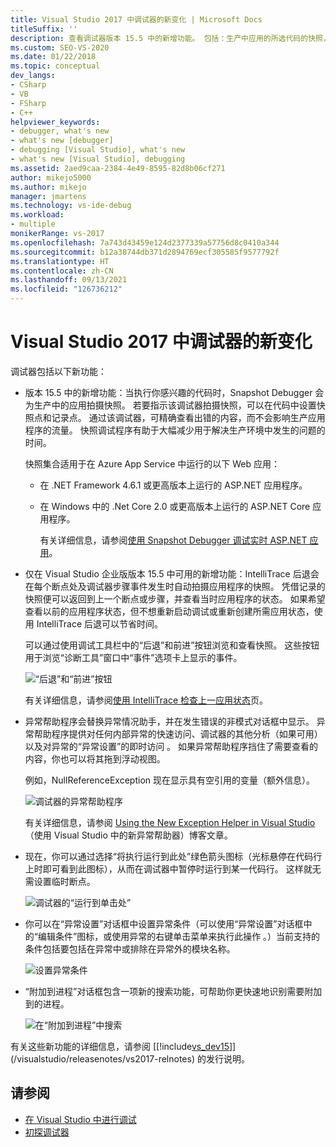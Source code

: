 ```yaml
---
title: Visual Studio 2017 中调试器的新变化 | Microsoft Docs
titleSuffix: ''
description: 查看调试器版本 15.5 中的新增功能。 包括：生产中应用的所选代码的快照，以及 Intellitrace 逐步返回。
ms.custom: SEO-VS-2020
ms.date: 01/22/2018
ms.topic: conceptual
dev_langs:
- CSharp
- VB
- FSharp
- C++
helpviewer_keywords:
- debugger, what's new
- what's new [debugger]
- debugging [Visual Studio], what's new
- what's new [Visual Studio], debugging
ms.assetid: 2aed9caa-2384-4e49-8595-82d8b06cf271
author: mikejo5000
ms.author: mikejo
manager: jmartens
ms.technology: vs-ide-debug
ms.workload:
- multiple
monikerRange: vs-2017
ms.openlocfilehash: 7a743d43459e124d2377339a57756d8c0410a344
ms.sourcegitcommit: b12a38744db371d2894769ecf305585f9577792f
ms.translationtype: HT
ms.contentlocale: zh-CN
ms.lasthandoff: 09/13/2021
ms.locfileid: "126736212"
---
```

# <a name="whats-new-for-the-debugger-in-visual-studio-2017"></a>Visual Studio 2017 中调试器的新变化

调试器包括以下新功能：

- 版本 15.5 中的新增功能：当执行你感兴趣的代码时，Snapshot Debugger 会为生产中的应用拍摄快照。 若要指示该调试器拍摄快照，可以在代码中设置快照点和记录点。 通过该调试器，可精确查看出错的内容，而不会影响生产应用程序的流量。 快照调试程序有助于大幅减少用于解决生产环境中发生的问题的时间。

    快照集合适用于在 Azure App Service 中运行的以下 Web 应用：

  * 在 .NET Framework 4.6.1 或更高版本上运行的 ASP.NET 应用程序。
  * 在 Windows 中的 .Net Core 2.0 或更高版本上运行的 ASP.NET Core 应用程序。

    有关详细信息，请参阅[使用 Snapshot Debugger 调试实时 ASP.NET 应用](../debugger/debug-live-azure-applications.md)。

- 仅在 Visual Studio 企业版版本 15.5 中可用的新增功能：IntelliTrace 后退会在每个断点处及调试器步骤事件发生时自动拍摄应用程序的快照。 凭借记录的快照便可以返回到上一个断点或步骤，并查看当时应用程序的状态。 如果希望查看以前的应用程序状态，但不想重新启动调试或重新创建所需应用状态，使用 IntelliTrace 后退可以节省时间。

    可以通过使用调试工具栏中的“后退”和前进”按钮浏览和查看快照。  这些按钮用于浏览“诊断工具”窗口中“事件”选项卡上显示的事件。 

    ![“后退”和“前进”按钮](../debugger/media/intellitrace-step-back-icons-description.png  "“后退”和“前进”按钮")

    有关详细信息，请参阅[使用 IntelliTrace 检查上一应用状态](view-historical-application-state.md)页。

- 异常帮助程序会替换异常情况助手，并在发生错误的非模式对话框中显示。 异常帮助程序提供对任何内部异常的快速访问、调试器的其他分析（如果可用）以及对异常的“异常设置”的即时访问 。 如果异常帮助程序挡住了需要查看的内容，你也可以将其拖到浮动视图。

    例如，NullReferenceException 现在显示具有空引用的变量（额外信息）。

    ![调试器的异常帮助程序](../debugger/media/dbg-exception-helper.png "DbgExceptionHelper")

    有关详细信息，请参阅 [Using the New Exception Helper in Visual Studio](https://devblogs.microsoft.com/devops/using-the-new-exception-helper-in-visual-studio-15-preview/)（使用 Visual Studio 中的新异常帮助器）博客文章。

- 现在，你可以通过选择“将执行运行到此处”绿色箭头图标（光标悬停在代码行上时即可看到此图标），从而在调试器中暂停时运行到某一代码行。 这样就无需设置临时断点。

    ![调试器的“运行到单击处”](../debugger/media/dbg-run-to-click.png "DbgRunToClick")

- 你可以在“异常设置”对话框中设置异常条件（可以使用“异常设置”对话框中的“编辑条件”图标，或使用异常的右键单击菜单来执行此操作 。）当前支持的条件包括要包括在异常中或排除在异常外的模块名称。

    ![设置异常条件](../debugger/media/dbg-conditional-exception.png "DbgConditionalException")

- “附加到进程”对话框包含一项新的搜索功能，可帮助你更快速地识别需要附加到的进程。

    ![在“附加到进程”中搜索](../debugger/media/dbg-attach-to-process-search.png "DbgAttachToProcessSearch")

有关这些新功能的详细信息，请参阅 [[!include[vs_dev15](../misc/includes/vs_dev15_md.md)]](/visualstudio/releasenotes/vs2017-relnotes) 的发行说明。

## <a name="see-also"></a>请参阅

- [在 Visual Studio 中进行调试](../debugger/index.yml)
- [初探调试器](../debugger/debugger-feature-tour.md)